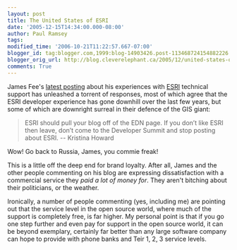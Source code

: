 ```yaml
---
layout: post
title: The United States of ESRI
date: '2005-12-15T14:34:00.000-08:00'
author: Paul Ramsey
tags: 
modified_time: '2006-10-21T11:22:57.667-07:00'
blogger_id: tag:blogger.com,1999:blog-14903426.post-113468724154882226
blogger_orig_url: http://blog.cleverelephant.ca/2005/12/united-states-of-esri.html
comments: True
---
```


James Fee's [latest posting](http://www.spatiallyadjusted.com/2005/12/14/yea-im-looking-at-mapserver-enterprise/) about his experiences with [ESRI](http://www.esri.com/) technical support has unleashed a torrent of responses, most of which agree that the ESRI developer experience has gone downhill over the last few years, but some of which are downright surreal in their defence of the GIS giant:<br />

<blockquote>ESRI should pull your blog off of the EDN page. If you don’t like ESRI then leave, don’t come to the Developer Summit and stop posting about ESRI. -- Kristina Howard<br /></blockquote>

Wow!  Go back to Russia, James, you commie freak!

This is a little off the deep end for brand loyalty. After all, James and the other people commenting on his blog are expressing dissatisfaction with a commercial service they *paid a lot of money for*.  They aren't bitching about their politicians, or the weather.

Ironically, a number of people commenting (yes, including me) are pointing out that the service level in the open source world, where much of the support is completely free, is far higher. My personal point is that if you go one step further and even pay for support in the open source world, it can be beyond exemplary, certainly far better than any large software company can hope to provide with phone banks and Teir 1, 2, 3 service levels.